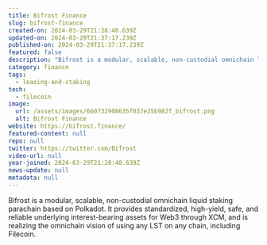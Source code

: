```yaml
---
title: Bifrost Finance
slug: bifrost-finance
created-on: 2024-03-29T21:28:48.639Z
updated-on: 2024-03-29T21:37:17.239Z
published-on: 2024-03-29T21:37:17.239Z
featured: false
description: "Bifrost is a modular, scalable, non-custodial omnichain liquid staking parachain based on Polkadot. It provides standardized, high-yield, safe, and reliable underlying interest-bearing assets for Web3 through XCM, and is realizing the omnichain vision of using any LST on the any chain, including Filecoin."
category: finance
tags:
  - leasing-and-staking
tech:
  - filecoin
image:
  url: /assets/images/660732908635f037e25b982f_bifrost.png
  alt: Bifrost Finance
website: https://bifrost.finance/
featured-content: null
repo: null
twitter: https://twitter.com/Bifrost
video-url: null
year-joined: 2024-03-29T21:28:48.639Z
news-update: null
metadata: null
---
```


Bifrost is a modular, scalable, non-custodial omnichain liquid staking parachain based on Polkadot. It provides standardized, high-yield, safe, and reliable underlying interest-bearing assets for Web3 through XCM, and is realizing the omnichain vision of using any LST on any chain, including Filecoin.
